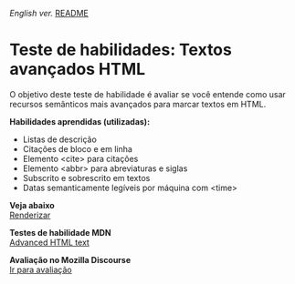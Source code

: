 <span><i>English ver.</i> <a href="https://github.com/alexandre-j-dev/MDN-Mozilla-Developer-Network/blob/HTML/Test%20your%20skills_%20Advanced%20HTML%20text/README.en.md"> README</a></span>

<h1>Teste de habilidades: Textos avançados HTML</h1>

<p> O objetivo deste teste de habilidade é avaliar se você entende como usar recursos semânticos mais avançados para marcar textos em HTML. </p>

<strong>Habilidades aprendidas (utilizadas):</strong>
<ul>  
<li>Listas de descrição</li>
<li>Citações de bloco e em linha</li>
<li>Elemento &lt;cite&gt; para citações</li>
<li>Elemento &lt;abbr&gt; para abreviaturas e siglas</li>
<li>Subscrito e sobrescrito em textos</li>
<li>Datas semanticamente legíveis por máquina com  &lt;time&gt;</li>
</ul>

<strong>Veja abaixo</strong><br>
<a href="https://htmlpreview.github.io/?https://github.com/alexandre-j-dev/MDN-Mozilla-Developer-Network/blob/HTML/Test%20your%20skills_%20Advanced%20HTML%20text/index.html"> Renderizar </a><br>

<strong>Testes de habilidade MDN</strong><br>
<a href="https://developer.mozilla.org/en-US/docs/Learn/HTML/Introduction_to_HTML/Test_your_skills:_Advanced_HTML_text"> Advanced HTML text </a>

<strong>Avaliação no Mozilla Discourse</strong><br>
<a href="https://discourse.mozilla.org/t/assessment-wanted-for-html-advanced-text-skill-test-1/106611/2">Ir para avaliação </a>

